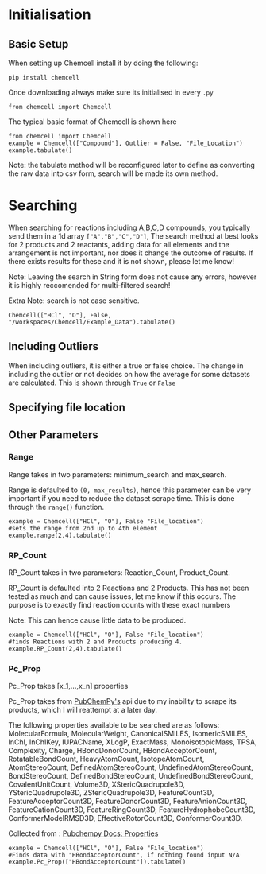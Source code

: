 # Initialisation
## Basic Setup
When setting up Chemcell install it by doing the following:
```
pip install chemcell
```
Once downloading always make sure its initialised in every ```.py```
```
from chemcell import Chemcell
```
The typical basic format of Chemcell is shown here
```
from chemcell import Chemcell
example = Chemcell(["Compound"], Outlier = False, "File_Location")
example.tabulate()

```
Note: the tabulate method will be reconfigured later to define as converting the raw data into csv form, search will be made its own method.

# Searching
When searching for reactions including A,B,C,D compounds, you typically send them in a 1d array ```["A","B","C","D"]```, The search method at best looks for 2 products and 2 reactants, adding data for all elements and the arrangement is not important, nor does it change the outcome of results. If there exists results for these and it is not shown, please let me know!

Note: Leaving the search in String form does not cause any errors, however it is highly reccomended for multi-filtered search!

Extra Note: search is not case sensitive.

```
Chemcell(["HCl", "O"], False, "/workspaces/Chemcell/Example_Data").tabulate()
```

## Including Outliers
When including outliers, it is either a true or false choice. The change in including the outlier or not decides on how the average for some datasets are calculated. This is shown through ```True``` or ```False```

## Specifying file location


## Other Parameters
### Range
Range takes in two parameters: minimum_search and max_search.

Range is defaulted to ```(0, max_results)```, hence this parameter can be very important if you need to reduce the dataset scrape time. This is done through the ```range()``` function.
```
example = Chemcell(["HCl", "O"], False "File_location")
#sets the range from 2nd up to 4th element
example.range(2,4).tabulate()
```
### RP_Count
RP_Count takes in two parameters: Reaction_Count, Product_Count.

RP_Count is defaulted into 2 Reactions and 2 Products. This has not been tested as much and can cause issues, let me know if this occurs. The purpose is to exactly find reaction counts with these exact numbers

Note: This can hence cause little data to be produced.

```
example = Chemcell(["HCl", "O"], False "File_location")
#finds Reactions with 2 and Products producing 4.
example.RP_Count(2,4).tabulate()
```

### Pc_Prop
Pc_Prop takes [x_1,...,x_n] properties

Pc_Prop takes from [PubChemPy's](https://github.com/mcs07/PubChemPy/tree/master) api due  to my inability to scrape its products, which I will reattempt at a later day.

The following properties available to be searched are as follows: MolecularFormula, MolecularWeight, CanonicalSMILES, IsomericSMILES, InChI, InChIKey, IUPACName, XLogP, ExactMass, MonoisotopicMass, TPSA, Complexity, Charge, HBondDonorCount, HBondAcceptorCount, RotatableBondCount, HeavyAtomCount, IsotopeAtomCount, AtomStereoCount, DefinedAtomStereoCount, UndefinedAtomStereoCount, BondStereoCount, DefinedBondStereoCount, UndefinedBondStereoCount, CovalentUnitCount, Volume3D, XStericQuadrupole3D, YStericQuadrupole3D, ZStericQuadrupole3D, FeatureCount3D, FeatureAcceptorCount3D, FeatureDonorCount3D, FeatureAnionCount3D, FeatureCationCount3D, FeatureRingCount3D, FeatureHydrophobeCount3D, ConformerModelRMSD3D, EffectiveRotorCount3D, ConformerCount3D.

Collected from : [Pubchempy Docs: Properties](https://pubchempy.readthedocs.io/en/latest/guide/properties.html)

```
example = Chemcell(["HCl", "O"], False "File_location")
#Finds data with "HBondAcceptorCount", if nothing found input N/A
example.Pc_Prop(["HBondAcceptorCount"]).tabulate()
```